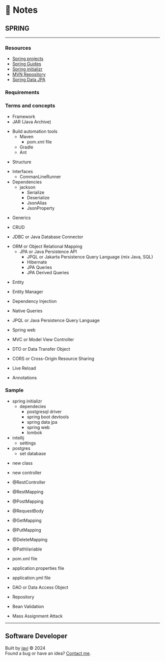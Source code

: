 # :memo: Notes
## SPRING
---
### Resources
- [Spring projects](https://spring.io/projects)
- [Spring Guides](https://spring.io/guides)
- [Spring initializr](https://start.spring.io/)
- [MVN Repository](https://mvnrepository.com/)
- [Spring Data JPA](https://docs.spring.io/spring-data/jpa/reference/)
### Requirements

### Terms and concepts
- Framework
- JAR (Java Archive)
* Build automation tools
  * Maven
    - pom.xml file
  - Gradle
  - Ant
- Structure
* Interfaces
  - CommanLineRunner
* Dependencies
  * jackson
    - Serialize
    - Deserialize
    - JsonAlias
    - JsonProperty
- Generics

- CRUD

- JDBC or Java Database Connector
* ORM or Object Relational Mapping
  * JPA or Java Persistence API
    - JPQL or Jakarta Persistence Query Language (mix Java, SQL)
    - Hibernate
    - JPA Queries
    - JPA Derived Queries
- Entity
- Entity Manager

- Dependency Injection

- Native Queries
- JPQL or Java Persistence Query Language

- Spring web
- MVC or Model View Controller
- DTO or Data Transfer Object
- CORS or Cross-Origin Resource Sharing
- Live Reload

- Annotations

### Sample
* spring initializr
  * dependecies
    - postgresql driver
    - spring boot devtools
    - spring data jpa
    - spring web
    - lombok
* intellij
  * settings
* postgres
  - set database
- new class <name>
- new controller
- @RestController
- @RestMapping
- @PostMapping
- @RequestBody
- @GetMapping
- @PutMapping
- @DeleteMapping
- @PathVariable

- pom.xml file
- application.properties file
- application.yml file

- DAO or Data Access Object
- Repository

- Bean Validation

- Mass Assignment Attack
---
## Software Developer
Built by [javi](https://github.com/javierandres-dev/) :copyright: 2024  
Found a bug or have an idea? [Contact me](https://www.linkedin.com/in/javierandres-dev/).
